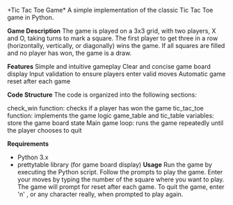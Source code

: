 +Tic Tac Toe Game*
A simple implementation of the classic Tic Tac Toe game in Python.

**Game Description**
The game is played on a 3x3 grid, with two players, X and O, taking turns to mark a square. 
The first player to get three in a row (horizontally, vertically, or diagonally) wins the game. If all squares are filled and no player has won, the game is a draw.

**Features**
Simple and intuitive gameplay
Clear and concise game board display
Input validation to ensure players enter valid moves
Automatic game reset after each game

**Code Structure**
The code is organized into the following sections:

check_win function: checks if a player has won the game
tic_tac_toe function: implements the game logic
game_table and tic_table variables: store the game board state
Main game loop: runs the game repeatedly until the player chooses to quit

**Requirements**
* Python 3.x
* prettytable library (for game board display)
**Usage**
Run the game by executing the Python script.
Follow the prompts to play the game.
Enter your moves by typing the number of the square where you want to play.
The game will prompt for reset after each game.
To quit the game, enter 'n' , or any character really, when prompted to play again.
